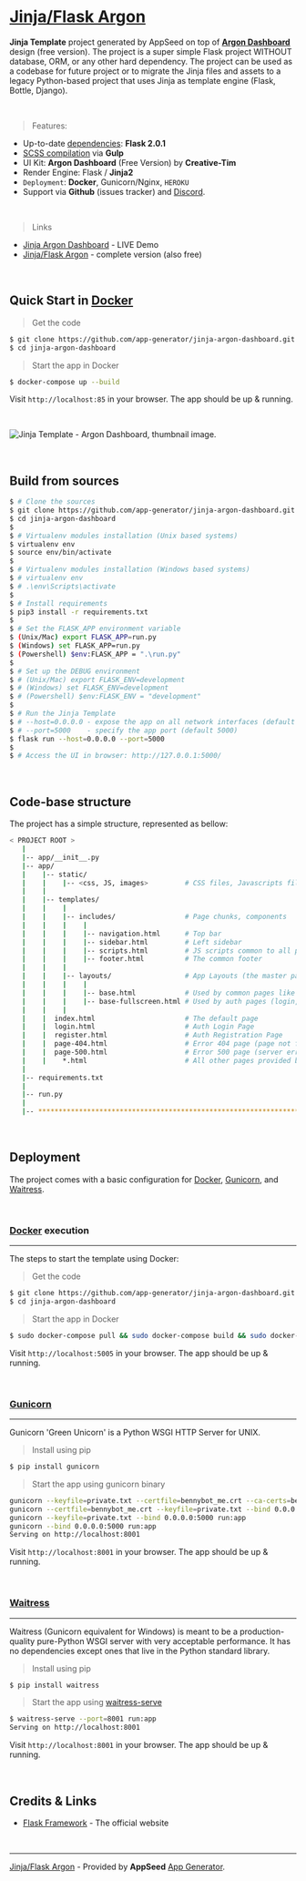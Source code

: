 # [Jinja/Flask Argon](https://appseed.us/admin-dashboards/flask-boilerplate-dashboard-argon)

**Jinja Template** project generated by AppSeed on top of **[Argon Dashboard](https://appseed.us/admin-dashboards/flask-boilerplate-dashboard-argon)** design (free version). The project is a super simple Flask project WITHOUT database, ORM, or any other hard dependency. The project can be used as a codebase for future project or to migrate the Jinja files and assets to a legacy Python-based project that uses Jinja as template engine (Flask, Bottle, Django).

<br />

> Features:

- Up-to-date [dependencies](./requirements.txt): **Flask 2.0.1**
- [SCSS compilation](#recompile-css) via **Gulp**
- UI Kit: **Argon Dashboard** (Free Version) by **Creative-Tim**
- Render Engine: Flask / **Jinja2**
- `Deployment`: **Docker**, Gunicorn/Nginx, `HEROKU`
- Support via **Github** (issues tracker) and [Discord](https://discord.gg/fZC6hup).

<br />

> Links

- [Jinja Argon Dashboard](https://jinja-argon-dashboard.appseed-srv1.com) - LIVE Demo
- [Jinja/Flask Argon](https://appseed.us/admin-dashboards/flask-boilerplate-dashboard-argon) - complete version (also free)

<br />

## Quick Start in [Docker](https://www.docker.com/)

> Get the code

```bash
$ git clone https://github.com/app-generator/jinja-argon-dashboard.git
$ cd jinja-argon-dashboard
```

> Start the app in Docker

```bash
$ docker-compose up --build
```

Visit `http://localhost:85` in your browser. The app should be up & running.

<br />

![Jinja Template - Argon Dashboard, thumbnail image.](https://raw.githubusercontent.com/app-generator/jinja-argon-dashboard/master/media/jinja-template-argon-dashboard-screen.png)

<br />

## Build from sources

```bash
$ # Clone the sources
$ git clone https://github.com/app-generator/jinja-argon-dashboard.git
$ cd jinja-argon-dashboard
$
$ # Virtualenv modules installation (Unix based systems)
$ virtualenv env
$ source env/bin/activate
$
$ # Virtualenv modules installation (Windows based systems)
$ # virtualenv env
$ # .\env\Scripts\activate
$
$ # Install requirements
$ pip3 install -r requirements.txt
$
$ # Set the FLASK_APP environment variable
$ (Unix/Mac) export FLASK_APP=run.py
$ (Windows) set FLASK_APP=run.py
$ (Powershell) $env:FLASK_APP = ".\run.py"
$
$ # Set up the DEBUG environment
$ # (Unix/Mac) export FLASK_ENV=development
$ # (Windows) set FLASK_ENV=development
$ # (Powershell) $env:FLASK_ENV = "development"
$
$ # Run the Jinja Template
$ # --host=0.0.0.0 - expose the app on all network interfaces (default 127.0.0.1)
$ # --port=5000    - specify the app port (default 5000)  
$ flask run --host=0.0.0.0 --port=5000
$
$ # Access the UI in browser: http://127.0.0.1:5000/
```

<br />

## Code-base structure

The project has a simple structure, represented as bellow:

```bash
< PROJECT ROOT >
   |
   |-- app/__init__.py
   |-- app/
   |    |-- static/
   |    |    |-- <css, JS, images>         # CSS files, Javascripts files
   |    |
   |    |-- templates/
   |    |    |
   |    |    |-- includes/                 # Page chunks, components
   |    |    |    |
   |    |    |    |-- navigation.html      # Top bar
   |    |    |    |-- sidebar.html         # Left sidebar
   |    |    |    |-- scripts.html         # JS scripts common to all pages
   |    |    |    |-- footer.html          # The common footer
   |    |    |
   |    |    |-- layouts/                  # App Layouts (the master pages)
   |    |    |    |
   |    |    |    |-- base.html            # Used by common pages like index, UI
   |    |    |    |-- base-fullscreen.html # Used by auth pages (login, register)
   |    |    |
   |    |  index.html                      # The default page
   |    |  login.html                      # Auth Login Page
   |    |  register.html                   # Auth Registration Page
   |    |  page-404.html                   # Error 404 page (page not found)
   |    |  page-500.html                   # Error 500 page (server error)
   |    |    *.html                        # All other pages provided by the UI Kit
   |
   |-- requirements.txt
   |
   |-- run.py
   |
   |-- ************************************************************************
```

<br />

## Deployment

The project comes with a basic configuration for [Docker](https://www.docker.com/), [Gunicorn](https://gunicorn.org/), and [Waitress](https://docs.pylonsproject.org/projects/waitress/en/stable/).

<br />

### [Docker](https://www.docker.com/) execution
---

The steps to start the template using Docker:

> Get the code

```bash
$ git clone https://github.com/app-generator/jinja-argon-dashboard.git
$ cd jinja-argon-dashboard
```

> Start the app in Docker

```bash
$ sudo docker-compose pull && sudo docker-compose build && sudo docker-compose up -d
```

Visit `http://localhost:5005` in your browser. The app should be up & running.

<br />

### [Gunicorn](https://gunicorn.org/)
---

Gunicorn 'Green Unicorn' is a Python WSGI HTTP Server for UNIX.

> Install using pip

```bash
$ pip install gunicorn
```
> Start the app using gunicorn binary

```bash
gunicorn --keyfile=private.txt --certfile=bennybot_me.crt --ca-certs=bennybot_me.ca-bundle --bind 0.0.0.0:5000 run:app
gunicorn --certfile=bennybot_me.crt --keyfile=private.txt --bind 0.0.0.0:5000 run:app
gunicorn --keyfile=private.txt --bind 0.0.0.0:5000 run:app
gunicorn --bind 0.0.0.0:5000 run:app
Serving on http://localhost:8001
```

Visit `http://localhost:8001` in your browser. The app should be up & running.

<br />

### [Waitress](https://docs.pylonsproject.org/projects/waitress/en/stable/)
---

Waitress (Gunicorn equivalent for Windows) is meant to be a production-quality pure-Python WSGI server with very acceptable performance. It has no dependencies except ones that live in the Python standard library.

> Install using pip

```bash
$ pip install waitress
```
> Start the app using [waitress-serve](https://docs.pylonsproject.org/projects/waitress/en/stable/runner.html)

```bash
$ waitress-serve --port=8001 run:app
Serving on http://localhost:8001
```

Visit `http://localhost:8001` in your browser. The app should be up & running.

<br />

## Credits & Links

- [Flask Framework](https://www.palletsprojects.com/p/flask/) - The official website

<br />

---
[Jinja/Flask Argon](https://appseed.us/admin-dashboards/flask-boilerplate-dashboard-argon) - Provided by **AppSeed** [App Generator](https://appseed.us/app-generator).
